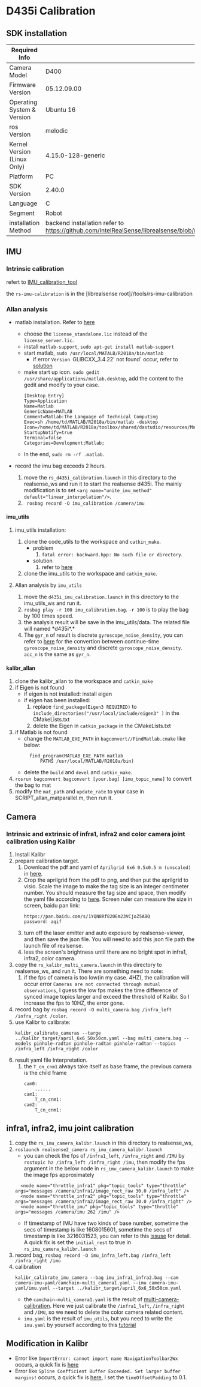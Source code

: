 # D435i Calibration
## SDK installation
| Required Info                         |                                                                |
|---------------------------------|------------------------------------------- |
| Camera Model                       | D400 | 
| Firmware Version                   | 05.12.09.00 | 
| Operating System & Version |   Ubuntu 16 | 
| ros Version |   melodic | 
| Kernel Version (Linux Only)    |  4.15.0-128-generic             | 
| Platform                                 | PC |
| SDK Version                            |  2.40.0                      | 
| Language                            | C                         | 
| Segment			|  Robot                  | 
| installation Method			|  backend installation refer to https://github.com/IntelRealSense/librealsense/blob/master/doc/libuvc_installation.md                  | 
## IMU
### Intrinsic calibration
refert to [IMU_calibration_tool](https://dev.intelrealsense.com/docs/imu-calibration-tool-for-intel-realsense-depth-camera)

the `rs-imu-calibration` is in the [librealsense root]//tools/rs-imu-calibration

### Allan analysis
- matlab installation. Refer to [here](https://www.jianshu.com/p/3db9122e5bec)
    - choose the `license_standalone.lic` instead of the `license_server.lic`.
    - install `matlab-support`, `sudo apt-get install matlab-support`
    - start matlab, `sudo /usr/local/MATALB/R2018a/bin/matlab`
        - if error `Version `GLIBCXX_3.4.22' not found` occur, refer to [solution](https://stackoverflow.com/a/46613765)
    - make start up icon. `sudo gedit /usr/share/applications/matlab.desktop`, add the content to the gedit and modify to your case.
        ```
        [Desktop Entry]
        Type=Application
        Name=Matlab
        GenericName=MATLAB
        Comment=Matlab:The Language of Technical Computing
        Exec=sh /home/td/MATLAB/R2018a/bin/matlab -desktop
        Icon=/home/td/MATLAB/R2018a/toolbox/shared/dastudio/resources/MatlabIcon.png
        StartupNotify=true
        Terminal=false
        Categories=Development;Matlab;
        ```
     - In the end, `sudo rm -rf .matlab`.

- record the imu bag exceeds 2 hours.
    1. move the `rs_d435i_calibration.launch` in this directory to the realsense_ws and run it to start the realsense d435i. The mainly modification is to set `<arg name="unite_imu_method"          default="linear_interpolation"/>`.
    2. ` rosbag record -O imu_calibration /camera/imu`
#### imu_utils
1. imu_utils installation: 
    1. clone the code_utils to the workspace and `catkin_make`. 
        - problem
            1. `fatal error: backward.hpp: No such file or directory`.
        - solution
            1. refer to [here](https://github.com/gaowenliang/imu_utils/issues/12#issuecomment-473818718)        
    2. clone the imu_utils to the workspace and `catkin_make`.

3. Allan analysis by `imu_utils`
    1. move the `d435i_imu_calibration.launch` in this directory  to the imu_utils_ws and run it.
    2. `rosbag play -r 100 imu_calibration.bag`. `-r 100` is to play the bag by 100 times speed.
    3. the analysis result will be save in the imu_utils/data. The related file will named \*d435i*.*
    4. The `gyr_n` of result is discrete `gyroscope_noise_density`,  you can refer to [here](https://github.com/ethz-asl/kalibr/wiki/IMU-Noise-Model) for the convertion between continue-time `gyroscope_noise_density` and discrete `gyroscope_noise_density`. `acc_n` is the same as `gyr_n`.
 #### kalibr_allan
 1. clone the kalibr_allan to the workspace and `catkin_make`  
 2. if Eigen is not found
    - if eigen is not installed:
        install eigen
    - if eigen has been installed: 
        1. replace `find_package(Eigen3 REQUIRED)` to `include_directories("/usr/local/include/eigen3" )` in the CMakeLists.txt
        2. delete the Eigen in `catkin_package` in the CMakeLists.txt
 3. if Matlab is not found
    - change the `MATLAB_EXE_PATH` in `bagconvert//FindMatlab.cmake` like below:
        ```
          find_program(MATLAB_EXE_PATH matlab
              PATHS /usr/local/MATLAB/R2018a/bin)
        ```
    - delete the `build` and `devel` and `catkin_make`.
 4. `rosrun bagconvert bagconvert [your.bag] [imu_topic_name]` to convert the bag to mat
 5. modify the `mat_path` and `update_rate` to your case in SCRIPT_allan_matparallel.m, then run it.
 
 ## Camera
 ### <a id="multi-camera">  Intrinsic and extrinsic of infra1, infra2 and color camera joint calibration using Kalibr </a>
 
 1. Install Kalibr
 2. prepare calibration target.
    1. Download the pdf and yaml of `Aprilgrid 6x6 0.5x0.5 m (unscaled)` in [here](https://github.com/ethz-asl/kalibr/wiki/downloads).
    2. Crop the aprilgrid from the pdf to png, and then put the aprilgrid to visio. Scale the image to make the tag size is an integer centimeter number. You should measure the tag size and space, then modify the yaml file according to [here](https://github.com/ethz-asl/kalibr/wiki/calibration-targets#a-aprilgrid). Screen ruler can measure the size in screen, baidu pan link:
        ```
       https://pan.baidu.com/s/1YQN8Rf820Em23VCjoZ5ABQ
       password: aqif 
       ```
    3. turn off the laser emitter and auto exposure by realsense-viewer, and then save the json file. You will need to add this json file path the launch file of realsense.
    4. less the screen's brightness until there are no bright spot in infra1, infra2, color camera.
 3. copy the `rs_kalibr_multi_camera.launch` in this directory to realsense_ws, and run it. There are something need to note:
     1. if the fps of camera is too low(in my case. 4HZ), the calibration will occur error `Cameras are not connected through mutual observations`, I guess the low fps makes the time difference of synced image topics larger and exceed the threshold of Kalibr. So I increase the fps to 10HZ, the error gone. 
 4.  record bag by `rosbag record -O multi_camera.bag /infra_left /infra_right /color`.
 5. use Kalibr to calibrate:
    ```
    kalibr_calibrate_cameras --targe ../kalibr_target/april_6x6_50x50cm.yaml --bag multi_camera.bag --models pinhole-radtan pinhole-radtan pinhole-radtan --topics /infra_left /infra_right /color
    ```
 6. result yaml file Interpretation. 
    1. the `T_cn_cnm1` always take itself as base frame, the previous camera is the child frame
        ```
        cam0:
            ......
        cam1:
            T_cn_cnm1:
        cam2:
            T_cn_cnm1:
        ```
 ## infra1, infra2, imu joint calibration
 1. copy the `rs_imu_camera_kalibr.launch` in this directory to realsense_ws,
 2. `roslaunch realsense2_camera rs_imu_camera_kalibr.launch`
    - you can check the fps of `/infra1_left`, `/infra_right` and `/IMU` by `rostopic hz /infra_left /infra_right /imu`, then modify the fps argument in the below node in `rs_imu_camera_kalibr.launch` to make the image fps approximately 
    ```
      <node name="throttle_infra1" pkg="topic_tools" type="throttle" args="messages /camera/infra1/image_rect_raw 30.0 /infra_left" />
      <node name="throttle_infra2" pkg="topic_tools" type="throttle" args="messages /camera/infra2/image_rect_raw 30.0 /infra_right" />
      <node name="throttle_imu" pkg="topic_tools" type="throttle" args="messages /camera/imu 262 /imu" />
    ```
    - If timestamp of IMU have two kinds of base number, sometime the secs of timestamp is like 1608015601, sometime the secs of timestamp is like 3216031523, you can refer to this [issuse](https://github.com/IntelRealSense/realsense-ros/issues/1569) for detail. A quick fix is set the `initial_rest` to true in `rs_imu_camera_kalibr.launch`
 2. record bag, `rosbag record -O imu_infra_left.bag /infra_left /infra_right /imu`
 3. calibration
    ```
    kalibr_calibrate_imu_camera --bag imu_infra1_infra2.bag --cam camera-imu-yaml/camchain-multi_camera1.yaml --imu camera-imu-yaml/imu.yaml --target ../kalibr_target/april_6x6_50x50cm.yaml
    ```
    - the `camchain-multi_camera1.yaml` is the result of [multi-camera-calibration](#multi-camera). Here we just calibrate the `/infra1_left`, `/infra_right` and `/IMU`, so we need to delete the color camera related content.
    - `imu.yaml` is the result of `imu_utils`, but you need to write the `imu.yaml` by yourself according to this [tutorial](https://github.com/ethz-asl/kalibr/wiki/yaml-formats#imu-configuration-imuyaml)
 ## Modification in Kalibr
 - Error like `ImportError: cannot import name NavigationToolbar2Wx ` occurs, a quick fix is [here](https://github.com/ethz-asl/kalibr/issues/202#issuecomment-403417656)
 - Error like `Spline Coefficient Buffer Exceeded. Set larger buffer margins!` occurs, a quick fix is [here](https://github.com/ethz-asl/kalibr/issues/41#issuecomment-179706154), I set the `timeOffsetPadding` to 0.1.